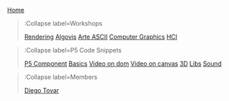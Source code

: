 [Home](/)

> :Collapse label=Workshops
> 
> [Rendering](/docs/workshops/rendering)
> [Algovis](/docs/workshops/algovis)
> [Arte ASCII](/docs/workshops/ArteASCII)
> [Computer Graphics](/docs/workshops/cg)
> [HCI](/docs/workshops/hci)

> :Collapse label=P5 Code Snippets
> 
> [P5 Component](/docs/snippets/component)
> [Basics](/docs/snippets/basic)
> [Video on dom](/docs/snippets/video-dom)
> [Video on canvas](/docs/snippets/video-canvas)
> [3D](/docs/snippets/3d)
> [Libs](/docs/snippets/lib)
> [Sound](/docs/snippets/sound)

> :Collapse label=Members
> 
> [Diego Tovar](/docs/members/diego)